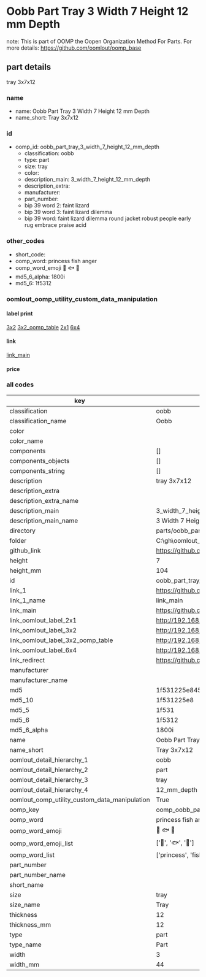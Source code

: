 # Oobb Part Tray 3 Width 7 Height 12 mm Depth  

note: This is part of OOMP the Oopen Organization Method For Parts. For more details: https://github.com/oomlout/oomp_base

##  part details
  



tray 3x7x12



### name
* name: Oobb Part Tray 3 Width 7 Height 12 mm Depth
* name_short: Tray 3x7x12 
### id
* oomp_id: oobb_part_tray_3_width_7_height_12_mm_depth
  * classification: oobb
  * type: part
  * size: tray
  * color: 
  * description_main: 3_width_7_height_12_mm_depth
  * description_extra: 
  * manufacturer: 
  * part_number: 
  * bip 39 word 2: faint lizard
  * bip 39 word 3: faint lizard dilemma
  * bip 39 word: faint lizard dilemma round jacket robust people early rug embrace praise acid

### other_codes
* short_code: 
* oomp_word: princess fish anger
* oomp_word_emoji :princess: :fish: :anger:
* md5_6_alpha: 1800i
* md5_6: 1f5312






### oomlout_oomp_utility_custom_data_manipulation
#### label print
[3x2](http://192.168.1.245:1112/?label=oomp%201800i)
[3x2_oomp_table](http://192.168.1.108:1112/?label=oomp%201800i)
[2x1](http://192.168.1.242:1112/?label=oomp%201800i)
[6x4](http://192.168.1.55:1112/?label=oomp%201800i)    

#### link

[link_main](https://github.com/oomlout/oomlout_oobb_version_4_generated_parts/tree/main/navigation_oomp/oobb/part/tray/3_width_7_height_12_mm_depth/part)                              

#### price







### all codes 
| key | value |  
| --- | --- |  
| classification | oobb |  
| classification_name | Oobb |  
| color |  |  
| color_name |  |  
| components | [] |  
| components_objects | [] |  
| components_string | [] |  
| description | tray 3x7x12 |  
| description_extra |  |  
| description_extra_name |  |  
| description_main | 3_width_7_height_12_mm_depth |  
| description_main_name | 3 Width 7 Height 12 mm Depth |  
| directory | parts/oobb_part_tray_3_width_7_height_12_mm_depth |  
| folder | C:\gh\oomlout_oobb_version_4_generated_parts\parts\oobb_part_tray_3_width_7_height_12_mm_depth |  
| github_link | https://github.com/oomlout/oomlout_oomp_part_src/tree/main/parts/oobb_part_tray_3_width_7_height_12_mm_depth |  
| height | 7 |  
| height_mm | 104 |  
| id | oobb_part_tray_3_width_7_height_12_mm_depth |  
| link_1 | https://github.com/oomlout/oomlout_oobb_version_4_generated_parts/tree/main/navigation_oomp/oobb/part/tray/3_width_7_height_12_mm_depth/part |  
| link_1_name | link_main |  
| link_main | https://github.com/oomlout/oomlout_oobb_version_4_generated_parts/tree/main/navigation_oomp/oobb/part/tray/3_width_7_height_12_mm_depth/part |  
| link_oomlout_label_2x1 | http://192.168.1.242:1112/?label=oomp%201800i |  
| link_oomlout_label_3x2 | http://192.168.1.245:1112/?label=oomp%201800i |  
| link_oomlout_label_3x2_oomp_table | http://192.168.1.108:1112/?label=oomp%201800i |  
| link_oomlout_label_6x4 | http://192.168.1.55:1112/?label=oomp%201800i |  
| link_redirect | https://github.com/oomlout/oomlout_oobb_version_4_generated_parts/tree/main/parts/oobb_tray_03_07_12 |  
| manufacturer |  |  
| manufacturer_name |  |  
| md5 | 1f531225e845345aed3b8bc67c60b28f |  
| md5_10 | 1f531225e8 |  
| md5_5 | 1f531 |  
| md5_6 | 1f5312 |  
| md5_6_alpha | 1800i |  
| name | Oobb Part Tray 3 Width 7 Height 12 mm Depth |  
| name_short | Tray 3x7x12  |  
| oomlout_detail_hierarchy_1 | oobb |  
| oomlout_detail_hierarchy_2 | part |  
| oomlout_detail_hierarchy_3 | tray |  
| oomlout_detail_hierarchy_4 | 12_mm_depth |  
| oomlout_oomp_utility_custom_data_manipulation | True |  
| oomp_key | oomp_oobb_part_tray_3_width_7_height_12_mm_depth |  
| oomp_word | princess fish anger |  
| oomp_word_emoji | :princess: :fish: :anger: |  
| oomp_word_emoji_list | [':princess:', ':fish:', ':anger:'] |  
| oomp_word_list | ['princess', 'fish', 'anger'] |  
| part_number |  |  
| part_number_name |  |  
| short_name |  |  
| size | tray |  
| size_name | Tray |  
| thickness | 12 |  
| thickness_mm | 12 |  
| type | part |  
| type_name | Part |  
| width | 3 |  
| width_mm | 44 |  
